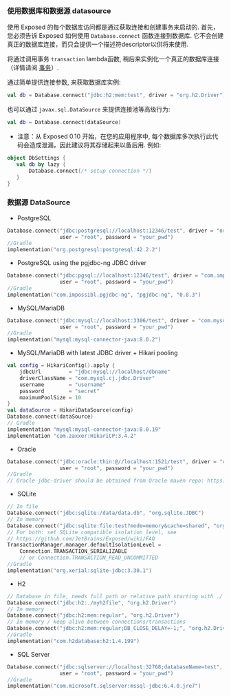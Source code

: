 ### 使用数据库和数据源 datasource
使用 Exposed 的每个数据库访问都是通过获取连接和创建事务来启动的.
首先，您必须告诉 Exposed 如何使用 `Database.connect` 函数连接到数据库. 
它不会创建真正的数据库连接，而只会提供一个描述符descriptor以供将来使用.

将通过调用事务 `transaction` lambda函数, 稍后来实例化一个真正的数据库连接（详情请阅 [事务](https://github.com/JetBrains/Exposed/wiki/Transactions)）.

通过简单提供连接参数, 来获取数据库实例:
```kotlin
val db = Database.connect("jdbc:h2:mem:test", driver = "org.h2.Driver")
```
也可以通过 `javax.sql.DataSource` 来提供连接池等高级行为:
```kotlin
val db = Database.connect(dataSource)
```
* 注意：从 Exposed 0.10 开始，在您的应用程序中, 每个数据库多次执行此代码会造成泄漏，因此建议将其存储起来以备后用.
例如:
```kotlin
object DbSettings {
   val db by lazy { 
       Database.connect(/* setup connection */)
   }
}
```
### 数据源 DataSource
* PostgreSQL
```kotlin
Database.connect("jdbc:postgresql://localhost:12346/test", driver = "org.postgresql.Driver", 
                 user = "root", password = "your_pwd")  
//Gradle
implementation("org.postgresql:postgresql:42.2.2")  
```
* PostgreSQL using the pgjdbc-ng JDBC driver
```kotlin
Database.connect("jdbc:pgsql://localhost:12346/test", driver = "com.impossibl.postgres.jdbc.PGDriver", 
                 user = "root", password = "your_pwd")  
//Gradle
implementation("com.impossibl.pgjdbc-ng", "pgjdbc-ng", "0.8.3")  
```
* MySQL/MariaDB
```kotlin
Database.connect("jdbc:mysql://localhost:3306/test", driver = "com.mysql.cj.jdbc.Driver", 
                 user = "root", password = "your_pwd")  
//Gradle
implementation("mysql:mysql-connector-java:8.0.2")
```
* MySQL/MariaDB with latest JDBC driver + Hikari pooling
```kotlin
val config = HikariConfig().apply {
    jdbcUrl         = "jdbc:mysql://localhost/dbname"
    driverClassName = "com.mysql.cj.jdbc.Driver"
    username        = "username"
    password        = "secret"
    maximumPoolSize = 10
}
val dataSource = HikariDataSource(config)
Database.connect(dataSource)
// Gradle
implementation "mysql:mysql-connector-java:8.0.19"
implementation "com.zaxxer:HikariCP:3.4.2"
```
* Oracle
```kotlin
Database.connect("jdbc:oracle:thin:@//localhost:1521/test", driver = "oracle.jdbc.OracleDriver", 
                 user = "root", password = "your_pwd")  
//Gradle
// Oracle jdbc-driver should be obtained from Oracle maven repo: https://blogs.oracle.com/dev2dev/get-oracle-jdbc-drivers-and-ucp-from-oracle-maven-repository-without-ides
```
+ SQLite
```kotlin
// In file
Database.connect("jdbc:sqlite:/data/data.db", "org.sqlite.JDBC")  
// In memory
Database.connect("jdbc:sqlite:file:test?mode=memory&cache=shared", "org.sqlite.JDBC")  
// For both: set SQLite compatible isolation level, see 
// https://github.com/JetBrains/Exposed/wiki/FAQ
TransactionManager.manager.defaultIsolationLevel = 
    Connection.TRANSACTION_SERIALIZABLE
    // or Connection.TRANSACTION_READ_UNCOMMITTED
//Gradle
implementation("org.xerial:sqlite-jdbc:3.30.1")  
```  
* H2
```kotlin
// Database in file, needs full path or relative path starting with ./
Database.connect("jdbc:h2:./myh2file", "org.h2.Driver")
// In memory
Database.connect("jdbc:h2:mem:regular", "org.h2.Driver")  
// In memory / keep alive between connections/transactions
Database.connect("jdbc:h2:mem:regular;DB_CLOSE_DELAY=-1;", "org.h2.Driver")  
//Gradle
implementation("com.h2database:h2:1.4.199")  
```  
* SQL Server
```kotlin
Database.connect("jdbc:sqlserver://localhost:32768;databaseName=test", "com.microsoft.sqlserver.jdbc.SQLServerDriver", 
                 user = "root", password = "your_pwd")  
//Gradle
implementation("com.microsoft.sqlserver:mssql-jdbc:6.4.0.jre7")  
```

